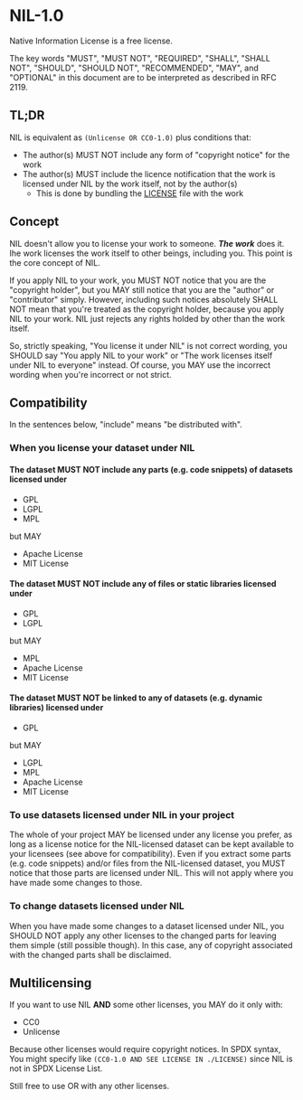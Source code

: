 # NIL-1.0

Native Information License is a free license.

The key words "MUST", "MUST NOT", "REQUIRED", "SHALL", "SHALL NOT", "SHOULD", "SHOULD NOT", "RECOMMENDED",  "MAY", and "OPTIONAL" in this document are to be interpreted as described in RFC 2119.

## TL;DR

NIL is equivalent as `(Unlicense OR CC0-1.0)` plus conditions that:

- The author(s) MUST NOT include any form of "copyright notice" for the work
- The author(s) MUST include the licence notification that the work is licensed under NIL by the work itself, not by the author(s)
  - This is done by bundling the [LICENSE](LICENSE) file with the work

## Concept

NIL doesn't allow you to license your work to someone. ***The work*** does it. Ihe work licenses the work itself to other beings, including you. This point is the core concept of NIL.

If you apply NIL to your work, you MUST NOT notice that you are the "copyright holder", but you MAY still notice that you are the "author" or "contributor" simply. However, including such notices absolutely SHALL NOT mean that you're treated as the copyright holder, because you apply NIL to your work. NIL just rejects any rights holded by other than the work itself.

So, strictly speaking, "You license it under NIL" is not correct wording, you SHOULD say "You apply NIL to your work" or "The work licenses itself under NIL to everyone" instead. Of course, you MAY use the incorrect wording when you're incorrect or not strict.

## Compatibility

In the sentences below, "include" means "be distributed with".

### When you license your dataset under NIL

#### The dataset MUST NOT include any parts (e.g. code snippets) of datasets licensed under

- GPL
- LGPL
- MPL

but MAY

- Apache License
- MIT License

#### The dataset MUST NOT include any of files or static libraries licensed under

- GPL
- LGPL

but MAY

- MPL
- Apache License
- MIT License

#### The dataset MUST NOT be linked to any of datasets (e.g. dynamic libraries) licensed under

- GPL

but MAY

- LGPL
- MPL
- Apache License
- MIT License

### To use datasets licensed under NIL in your project

The whole of your project MAY be licensed under any license you prefer, as long as a license notice for the NIL-licensed dataset can be kept available to your licensees (see above for compatibility). Even if you extract some parts (e.g. code snippets) and/or files from the NIL-licensed dataset, you MUST notice that those parts are licensed under NIL. This will not apply where you have made some changes to those.

### To change datasets licensed under NIL

When you have made some changes to a dataset licensed under NIL, you SHOULD NOT apply any other licenses to the changed parts for leaving them simple (still possible though). In this case, any of copyright associated with the changed parts shall be disclaimed.

## Multilicensing

If you want to use NIL **AND** some other licenses, you MAY do it only with:

- CC0
- Unlicense

Because other licenses would require copyright notices. In SPDX syntax, You might specify like `(CC0-1.0 AND SEE LICENSE IN ./LICENSE)` since NIL is not in SPDX License List.

Still free to use OR with any other licenses.